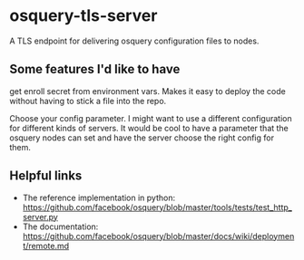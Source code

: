 # osquery-tls-server

A TLS endpoint for delivering osquery configuration files to nodes.

## Some features I'd like to have
get enroll secret from environment vars. Makes it easy to deploy the code
without having to stick a file into the repo.

Choose your config parameter. I might want to use a different configuration
for different kinds of servers. It would be cool to have a parameter that the
osquery nodes can set and have the server choose the right config for them.

## Helpful links

* The reference implementation in python: https://github.com/facebook/osquery/blob/master/tools/tests/test_http_server.py
* The documentation: https://github.com/facebook/osquery/blob/master/docs/wiki/deployment/remote.md
